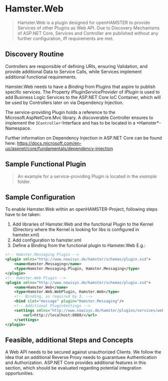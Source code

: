 # Hamster.Web
> Hamster.Web is a plugin designed for openHAMSTER to provide Services of other Plugins as Web API. Due to Discovery Mechanisms of ASP.NET Core, Services and Controller are published without any further configuration, iff requirements are met.

## Discovery Routine
Controllers are responsible of defining URIs, ensuring Validation, and provide additional Data to Service Calls, while Services implement additional functional requirements.

Hamster.Web needs to have a *Binding* from Plugins that aspire to publish specific services. The Property *IPluginServiceProvider* of *IPlugin* is used to add Business Logic Services to the ASP.NET Core IoC Container, which will be used by Controllers later on via Dependency Injection.

The service-providing Plugin holds a reference to the Microsoft.AspNetCore.Mvc library. A discoverable Controller ensures to implement the `IController`-Interface and has to be located in a \*Hamster\*-Namespace.

Further information on Dependency Injection in ASP.NET Core can be found here: https://docs.microsoft.com/en-us/aspnet/core/fundamentals/dependency-injection
## Sample Functional Plugin
> An example for a service-providing Plugin is located in the *example* folder.

## Sample Configuration
To enable Hamster.Web within an openHAMSTER-Project, following steps have to be taken:
1. Add libraries of Hamster.Web and the functional Plugin to the Kernel (Directory where the Kernel is looking for libs is configured in hamster.xml)
2. Add configuration to hamster.xml
3. Define a Binding from the functional plugin to Hamster.Web
E.g.:
```xml 
<!-- Hamster.Messaging Plugin -->
<plugin xmlns="http://www.nowisys.de/hamster/schemas/plugin.xsd">
	<name>Hamster.Messaging</name>
	<type>Hamster.Messaging.Plugin, Hamster.Messaging</type>
</plugin>
<!-- Hamster.Web Plugin -->
<plugin xmlns="http://www.nowisys.de/hamster/schemas/plugin.xsd">
	<name>Hamster.Web</name>
	<type>Hamster.Web.WebPlugin, Hamster.Web</type>
    <!-- Binding, as required by 3. -->
	<bind slot="message" plugin="Hamster.Messaging"/>
    <!-- Additional PluginSettings -->
	<settings xmlns="http://www.nowisys.de/hamster/plugins/services/web.xsd">
		<url>http://localhost:8080/</url>
	</settings>
</plugin>
```

## Feasible, additional Steps and Concepts
A Web API needs to be secured against unauthorized Clients. We follow the idea that an additional Reverse Proxy needs to guarantuee Authentication and Authorization. ASP.NET Core provides additional features in this section, which should be evaluated regarding potential integration opportunities.